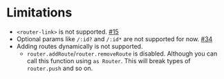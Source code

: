 # Limitations

- `<router-link>` is not supported. [#15][]
- Optional params like `/:id?` and `/:id*` are not supported for now. [#34][]
- Adding routes dynamically is not supported.
  - `router.addRoute`/`router.removeRoute` is disabled. Although you can call this function using `as Router`. This will break types of `router.push` and so on.

[#15]: https://github.com/sapphi-red/vue-routider/issues/15
[#34]: https://github.com/sapphi-red/vue-routider/issues/34
